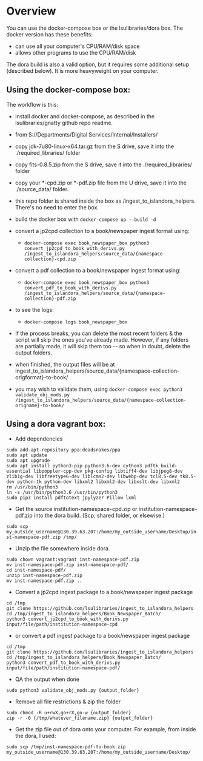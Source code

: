 # Overview

You can use the docker-compose box or the lsulibraries/dora box.  The docker version has these benefits:

- can use all your computer's CPU/RAM/disk space 
- allows other programs to use the CPU/RAM/disk

The dora build is also a valid option, but it requires some additional setup (described below).  It is more heavyweight on your computer.

## Using the docker-compose box:

The workflow is this:

- install docker and docker-compose, as described in the lsulibraries/gnatty github repo readme.
- from S://Departments/Digital Services/Internal/Installers/ 
- copy jdk-7u80-linux-x64.tar.gz from the S drive, save it into the ./required_libraries/ folder
- copy fits-0.8.5.zip from the S drive, save it into the ./required_libraries/ folder
- copy your \*\-cpd.zip or \*\-pdf.zip file from the U drive, save it into the ./source_data/ folder.

- this repo folder is shared inside the box as /ingest_to_islandora_helpers.  There's no need to enter the box.

- build the docker box with `docker-compose up --build -d`
- convert a jp2cpd collection to a book/newspaper ingest format using:
	- `docker-compose exec book_newspaper_box python3 convert_jp2cpd_to_book_with_derivs.py /ingest_to_islandora_helpers/source_data/{namespace-collection}-cpd.zip`
- convert a pdf collection to a book/newspaper ingest format using:
	- `docker-compose exec book_newspaper_box python3 convert_pdf_to_book_with_derivs.py /ingest_to_islandora_helpers/source_data/{namespace-collection}-pdf.zip`

- to see the logs:
	- `docker-compose logs book_newspaper_box`

- If the process breaks, you can delete the most recent folders & the script will skip the ones you've already made.  However, if any folders are partially made, it will skip them too -- so when in doubt, delete the output folders.

- when finished, the output files will be at ingest_to_islandora_helpers/source_data/{namespace-collection-origformat}-to-book/

- you may wish to validate them, using `docker-compose exec python3 validate_obj_mods.py /ingest_to_islandora_helpers/source_data/{namespace-collection-origname}-to-book/`


## Using a dora vagrant box:

- Add dependencies

```sudo apt install wget zip software-properties-common -y
sudo add-apt-repository ppa:deadsnakes/ppa
sudo apt update
sudo apt upgrade
sudo apt install python3-pip python3.6-dev cython3 pdftk build-essential libpoppler-cpp-dev pkg-config libtiff4-dev libjpeg8-dev zlib1g-dev libfreetype6-dev liblcms2-dev libwebp-dev tcl8.5-dev tk8.5-dev python-tk python-dev libxml2 libxml2-dev libxslt-dev libxml2
rm /usr/bin/python3
ln -s /usr/bin/python3.6 /usr/bin/python3
sudo pip3 install pdftotext jpylyzer Pillow lxml
```

- Get the source institution-namespace-cpd.zip or institution-namespace-pdf.zip into the dora build.  (Scp, shared folder, or elsewise.)

`sudo scp my_outside_username@130.39.63.207:/home/my_outside_username/Desktop/inst-namespace-pdf.zip /tmp/`

- Unzip the file somewhere inside dora.

```mkdir inst-namespace-pdf
sudo chown vagrant:vagrant inst-namespace-pdf.zip
mv inst-namespace-pdf.zip inst-namespace-pdf/
cd inst-namespace-pdf/
unzip inst-namespace-pdf.zip
mv inst-namespace-pdf.zip ..
```

- Convert a jp2cpd ingest package to a book/newspaper ingest package

```
cd /tmp
git clone https://github.com/lsulibraries/ingest_to_islandora_helpers
cd /tmp/ingest_to_islandora_helpers/Book_Newspaper_Batch/
python3 convert_jp2cpd_to_book_with_derivs.py input/file/path/institution-namespace-cpd
```

- or convert a pdf ingest package to a book/newspaper ingest package

```
cd /tmp
git clone https://github.com/lsulibraries/ingest_to_islandora_helpers
cd /tmp/ingest_to_islandora_helpers/Book_Newspaper_Batch/
python3 convert_pdf_to_book_with_derivs.py input/file/path/institution-namespace-pdf/
```

- QA the output when done

`sudo python3 validate_obj_mods.py {output_folder}`

- Remove all file restrictions & zip the folder

```
sudo chmod -R u+rwX,go+rX,go-w {output_folder}
zip -r -0 {/tmp/whatever_filename.zip} {output_folder}
```

- Get the zip file out of dora onto your computer.  For example, from inside the dora, I used:

`sudo scp /tmp/inst-namespace-pdf-to-book.zip my_outside_username@130.39.63.207:/home/my_outside_username/Desktop/ `
